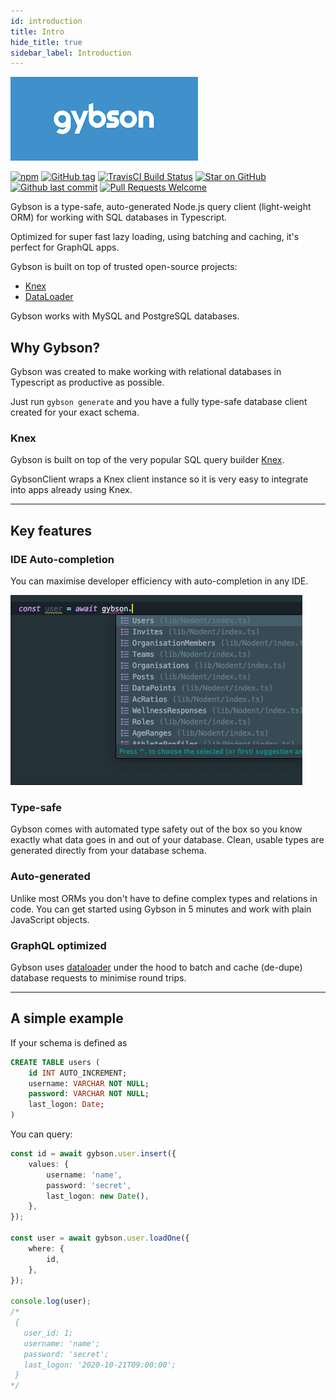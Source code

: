 ```yaml
---
id: introduction
title: Intro
hide_title: true
sidebar_label: Introduction
---
```


![Image of logo](https://github.com/MattGson/Gybson/blob/master/logo-small.png?raw=true)

[![npm](https://img.shields.io/npm/v/gybson.svg?style=for-the-badge)](https://www.npmjs.com/package/gybson)
[![GitHub tag](https://img.shields.io/github/tag/MattGson/Gybson.svg?style=for-the-badge)](https://github.com/MattGson/Gybson)
[![TravisCI Build Status](https://img.shields.io/travis/MattGson/Gybson/master?style=for-the-badge)](https://travis-ci.org/github/MattGson/Gybson)
[![Star on GitHub][github-star-badge]][github-star-link]
[![Github last commit][last-commit]][last-commit-link]
[![Pull Requests Welcome][prs-badge]][prs-link]

[github-star-badge]: https://img.shields.io/github/last-commit/MattGson/Gybson.svg?style=for-the-badge&logo=github&logoColor=ffffff
[github-star-link]: https://github.com/MattGson/Gybson/stargazers
[last-commit]: https://img.shields.io/github/stars/MattGson/Gybson.svg?style=for-the-badge&logo=github&logoColor=ffffff
[last-commit-link]: https://github.com/MattGson/Gybson/commits
[prs-badge]: https://img.shields.io/badge/PRs-welcome-brightgreen.svg?style=for-the-badge
[prs-link]: https://github.com/MattGson/Gybson

Gybson is a type-safe, auto-generated Node.js query client (light-weight ORM) for working with SQL databases in Typescript.

Optimized for super fast lazy loading, using batching and caching, it's perfect for GraphQL apps.

Gybson is built on top of trusted open-source projects:

-   [Knex](https://github.com/knex/knex)
-   [DataLoader](https://github.com/graphql/dataloader)

Gybson works with MySQL and PostgreSQL databases.

## Why Gybson?

Gybson was created to make working with relational databases in Typescript as productive as possible.

Just run `gybson generate` and you have a fully type-safe database client created for your exact schema.

### Knex

Gybson is built on top of the very popular SQL query builder [Knex](https://github.com/knex/knex).

GybsonClient wraps a Knex client instance so it is very easy to integrate into apps already using Knex.

---

## Key features

### IDE Auto-completion

You can maximise developer efficiency with auto-completion in any IDE.

![Image of demo](https://github.com/MattGson/Gybson/blob/master/demo.gif?raw=true)

### Type-safe

Gybson comes with automated type safety out of the box so you know exactly what data goes in and out of your database. Clean, usable types are generated directly from your database schema.

### Auto-generated

Unlike most ORMs you don't have to define complex types and relations in code. You can get started using Gybson in 5 minutes and work with plain JavaScript objects.

### GraphQL optimized

Gybson uses [dataloader](https://github.com/graphql/dataloader) under the hood to batch and cache (de-dupe) database requests to minimise round trips.

---

## A simple example

If your schema is defined as

```sql
CREATE TABLE users (
    id INT AUTO_INCREMENT;
    username: VARCHAR NOT NULL;
    password: VARCHAR NOT NULL;
    last_logon: Date;
)
```

You can query:

```typescript
const id = await gybson.user.insert({
    values: {
        username: 'name',
        password: 'secret',
        last_logon: new Date(),
    },
});

const user = await gybson.user.loadOne({
    where: {
        id,
    },
});

console.log(user);
/* 
 {
   user_id: 1;
   username: 'name';
   password: 'secret';
   last_logon: '2020-10-21T09:00:00';
 }
*/
```
